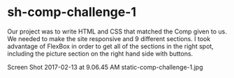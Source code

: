 # sh-comp-challenge-1

Our project was to write HTML and CSS that matched the Comp given to us. We needed to make the site responsive and 9 different sections. I took advantage of FlexBox in order to get all of the sections in the right spot, including the picture section on the right hand side with buttons.


Screen Shot 2017-02-13 at 9.06.45 AM
static-comp-challenge-1.jpg
